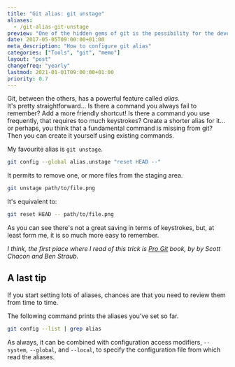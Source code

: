 ```yaml
---
title: "Git alias: git unstage"
aliases:
  - /git-alias-git-unstage
preview: "One of the hidden gems of git is the possibility for the developer to define their own alias for common commands."
date: 2017-05-05T09:00:00+01:00
meta_description: "How to configure git alias"
categories: ["Tools", "git", "memo"]
layout: "post"
changefreq: "yearly"
lastmod: 2021-01-01T09:00:00+01:00
priority: 0.7
---
```


Git, between the others, has a powerful feature called *alias*.
<br/>
It's pretty straightforward...
Is there a command you always fail to remember? Add a more friendly shortcut!
Is there a command you use frequently, that requires too much keystrokes? Create
a shorter alias for it... or perhaps, you think that a fundamental command is missing from git?
Then you can create it yourself using existing commands.

My favourite alias is `git unstage`.

```bash
git config --global alias.unstage "reset HEAD --"
```

It permits to remove one, or more files from the staging area.

```bash
git unstage path/to/file.png
```

It's equivalent to:

```bash
git reset HEAD -- path/to/file.png
```

As you can see there's not a great saving in terms of keystrokes, but, at least form me,
it is so much more easy to remember.

*I think, the first place where I read of this trick is [Pro Git](https://git-scm.com/book/en/v2) 
book, by by Scott Chacon and Ben Straub.*

## A last tip

If you start setting lots of aliases, chances are that you need to review them from time to time.

The following command prints the aliases you've set so far.

```bash
git config --list | grep alias
```

As always, it can be combined with configuration access modifiers, `--system`, `--global`,
and `--local`, to specify the configuration file from which read the aliases.
